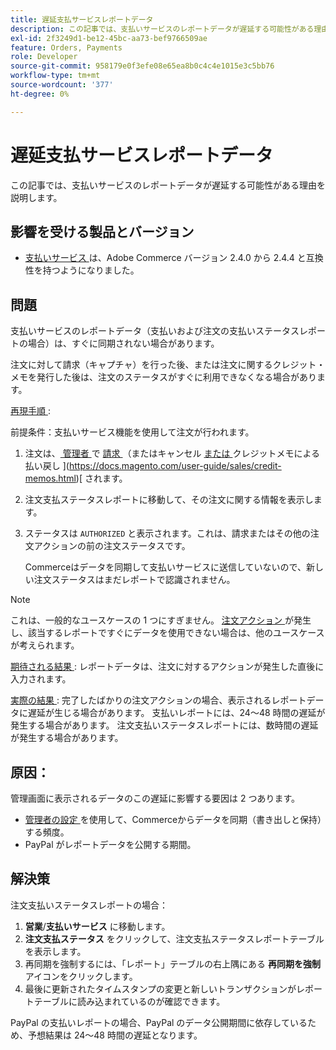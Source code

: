 ```yaml
---
title: 遅延支払サービスレポートデータ
description: この記事では、支払いサービスのレポートデータが遅延する可能性がある理由を説明します。
exl-id: 2f3249d1-be12-45bc-aa73-bef9766509ae
feature: Orders, Payments
role: Developer
source-git-commit: 958179e0f3efe08e65ea8b0c4c4e1015e3c5bb76
workflow-type: tm+mt
source-wordcount: '377'
ht-degree: 0%

---
```


# 遅延支払サービスレポートデータ

この記事では、支払いサービスのレポートデータが遅延する可能性がある理由を説明します。

## 影響を受ける製品とバージョン

* [ 支払いサービス ](https://marketplace.magento.com/magento-payment-services.html) は、Adobe Commerce バージョン 2.4.0 から 2.4.4 と互換性を持つようになりました。

## 問題

支払いサービスのレポートデータ（支払いおよび注文の支払いステータスレポートの場合）は、すぐに同期されない場合があります。

注文に対して請求（キャプチャ）を行った後、または注文に関するクレジット・メモを発行した後は、注文のステータスがすぐに利用できなくなる場合があります。

<u> 再現手順 </u>:

前提条件：支払いサービス機能を使用して注文が行われます。

1. 注文は、[ 管理者 ](https://docs.magento.com/user-guide/sales/invoice-create.html) で [ 請求 ](https://docs.magento.com/user-guide/sales/order-update.html#cancel-a-pending-order) （またはキャンセル [ または ](https://docs.magento.com/user-guide/stores/admin.html) クレジットメモによる払い戻し ](https://docs.magento.com/user-guide/sales/credit-memos.html)[ されます。
1. 注文支払ステータスレポートに移動して、その注文に関する情報を表示します。
1. ステータスは `AUTHORIZED` と表示されます。これは、請求またはその他の注文アクションの前の注文ステータスです。

   Commerceはデータを同期して支払いサービスに送信していないので、新しい注文ステータスはまだレポートで認識されません。

>[!NOTE]
>
>これは、一般的なユースケースの 1 つにすぎません。 [ 注文アクション ](https://docs.magento.com/user-guide/sales/order-actions.html) が発生し、該当するレポートですぐにデータを使用できない場合は、他のユースケースが考えられます。

<u> 期待される結果 </u>:
レポートデータは、注文に対するアクションが発生した直後に入力されます。

<u> 実際の結果 </u>:
完了したばかりの注文アクションの場合、表示されるレポートデータに遅延が生じる場合があります。 支払いレポートには、24～48 時間の遅延が発生する場合があります。 注文支払いステータスレポートには、数時間の遅延が発生する場合があります。

## 原因：

管理画面に表示されるデータのこの遅延に影響する要因は 2 つあります。

* [ 管理者の設定 ](https://experienceleague.adobe.com/docs/commerce-merchant-services/payment-services/configure/configure-admin.html) を使用して、Commerceからデータを同期（書き出しと保持）する頻度。
* PayPal がレポートデータを公開する期間。

## 解決策

注文支払いステータスレポートの場合：

1. **営業**/**支払いサービス** に移動します。
1. **注文支払ステータス** をクリックして、注文支払ステータスレポートテーブルを表示します。
1. 再同期を強制するには、「レポート」テーブルの右上隅にある **再同期を強制** アイコンをクリックします。
1. 最後に更新されたタイムスタンプの変更と新しいトランザクションがレポートテーブルに読み込まれているのが確認できます。

PayPal の支払いレポートの場合、PayPal のデータ公開期間に依存しているため、予想結果は 24～48 時間の遅延となります。
